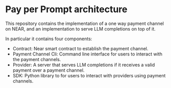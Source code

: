 # Pay per Prompt architecture

This repository contains the implementation of a one way payment channel on NEAR, and an implementation to serve LLM completions on top of it.

In particular it contains four components:

-   Contract: Near smart contract to establish the payment channel.
-   Payment Channel Cli: Command line interface for users to interact with the payment channels.
-   Provider: A server that serves LLM completions if it receives a valid payment over a payment channel.
-   SDK: Python library to for users to interact with providers using payment channels.
